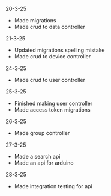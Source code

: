 20-3-25
 - Made migrations
 - Made crud to data controller

21-3-25
 - Updated migrations spelling mistake
 - Made crud to device controller

24-3-25
 - Made crud to user controller

25-3-25
 - Finished making user controller
 - Made access token migrations

26-3-25
 - Made group controller

27-3-25
 - Made a search api
 - Made an api for arduino

28-3-25
 - Made integration testing for api

